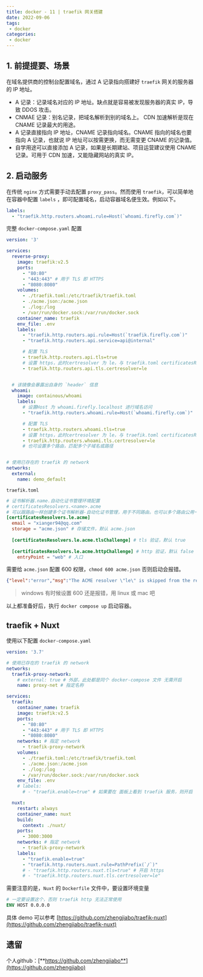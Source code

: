 ```yaml
---
title: docker - 11 | traefik 网关搭建
date: 2022-09-06
tags:
 - docker
categories: 
 - docker
---
```

 

## 1. 前提提要、场景
在域名提供商的控制台配置域名，通过 A 记录指向搭建好 `traefik` 网关的服务器的 IP 地址。

- A 记录：记录域名对应的 IP 地址。缺点就是容易被发现服务器的真实 IP，导致 DDOS 攻击。       
- CNMAE 记录：别名记录，把域名解析到别的域名上。 CDN 加速解析是现在 CNAME 记录最大的用途。
- A 记录直接指向 IP 地址，CNAME 记录指向域名。CNAME 指向的域名也要指向 A 记录，也就说 IP 地址可以按需更换，而无需变更 CNAME 的记录值。
- 自学用途可以直接添加 A 记录，如果是长期建站、项目运营建议使用 CNAME 记录。可用于 CDN 加速，又能隐藏网站的真实 IP。





## 2. 启动服务
在传统 `nginx` 方式需要手动去配置 `proxy_pass`。然而使用 `traefik`，可以简单地在容器中配置 `labels` ，即可配置域名，启动容器域名便生效。例如以下。
```yaml
labels:
  - "traefik.http.routers.whoami.rule=Host(`whoami.firefly.com`)"
```

完整 `docker-compose.yaml` 配置
```yml
version: '3'

services:
  reverse-proxy:
    image: traefik:v2.5
    ports:
      - "80:80"
      - "443:443" # 用于 TLS 即 HTTPS
      - "8080:8080"
    volumes:
      - ./traefik.toml:/etc/traefik/traefik.toml
      - ./acme.json:/acme.json
      - ./log:/log
      - /var/run/docker.sock:/var/run/docker.sock
    container_name: traefik
    env_file: .env
    labels:
      - "traefik.http.routers.api.rule=Host(`traefik.firefly.com`)"
      - "traefik.http.routers.api.service=api@internal"

      # 配置 TLS
      - traefik.http.routers.api.tls=true
      # 设置 https，此时certresolver 为 le，与 traefik.toml certificatesResolvers 配置保持一致。指定证书解析器
      - traefik.http.routers.api.tls.certresolver=le


  # 该镜像会暴露出自身的 `header` 信息
  whoami:
    image: containous/whoami
    labels:
      # 设置Host 为 whoami.firefly.localhost 进行域名访问
      - "traefik.http.routers.whoami.rule=Host(`whoami.firefly.com`)"

      # 配置 TLS
      - traefik.http.routers.whoami.tls=true
      # 设置 https，此时certresolver 为 le，与 traefik.toml certificatesResolvers 配置保持一致。指定证书解析器
      - traefik.http.routers.whoami.tls.certresolver=le
      # 也可设置多个路由，匹配多个子域名或路径


# 使用已存在的 traefik 的 network
networks:
  external:
    name: demo_default
```

`traefik.toml`
```toml
# 证书解析器.name.自动化证书管理环境配置
# certificatesResolvers.<name>.acme
# 可以跟路由一样创建多个证书解析器-自动化证书管理，用于不同路由。也可以多个路由公用一个证书解析器
[certificatesResolvers.le.acme]
  email = "xianger94@qq.com"
  storage = "acme.json" # 存储文件，默认 acme.json
  
  [certificatesResolvers.le.acme.tlsChallenge] # tls 验证，默认 true
  
  [certificatesResolvers.le.acme.httpChallenge] # http 验证，默认 false
    entryPoint = "web" # 入口

```


需要给 `acme.json` 配置 600 权限，`chmod 600 acme.json` 否则启动会报错。      
```json
{"level":"error","msg":"The ACME resolver \"le\" is skipped from the resolvers list because: unable to get ACME account: permissions 777 for acme.json are too open, please use 600","time":"2022-09-06T15:41:17Z"}
```
> windows 有时候设置 600 还是报错，用 linux 或 mac 吧

以上都准备好后，执行 `docker compose up` 启动容器。



## traefik + Nuxt
使用以下配置 `docker-compose.yaml`
```yaml
version: '3.7'

# 使用已存在的 traefik 的 network
networks:
  traefik-proxy-network:
    # external: true # 外部，此处都是同个 docker-compose 文件 无需开启
    name: proxy-net # 指定名称

services:
  traefik:
    container_name: traefik
    image: traefik:v2.5
    ports:
      - "80:80"
      - "443:443" # 用于 TLS 即 HTTPS
      - "8080:8080"
    networks: # 指定 network
      - traefik-proxy-network
    volumes:
      - ./traefik.toml:/etc/traefik/traefik.toml
      - ./acme.json:/acme.json
      - ./log:/log
      - /var/run/docker.sock:/var/run/docker.sock
    env_file: .env
    # labels:
      # - "traefik.enable=true" # 如果要在 面板上看到 traefik 服务，则开启

  nuxt:
    restart: always
    container_name: nuxt
    build:
      context: ./nuxt/
    ports:
      - 3000:3000
    networks: # 指定 network
      - traefik-proxy-network
    labels:
      - "traefik.enable=true"
      - "traefik.http.routers.nuxt.rule=PathPrefix(`/`)"
      # - "traefik.http.routers.nuxt.tls=true" # 开启 https 
      # - "traefik.http.routers.nuxt.tls.certresolver=le"

```

需要注意的是，`Nuxt` 的 `Dockerfile` 文件中，要设置环境变量
```Dockerfile
# 一定要设置这个，否则 traefik http 无法正常使用
ENV HOST 0.0.0.0 
```

具体 demo 可以参考 [https://github.com/zhengjiabo/traefik-nuxt](https://github.com/zhengjiabo/traefik-nuxt)



## 遗留




个人github：[**https://github.com/zhengjiabo**](https://github.com/zhengjiabo) 